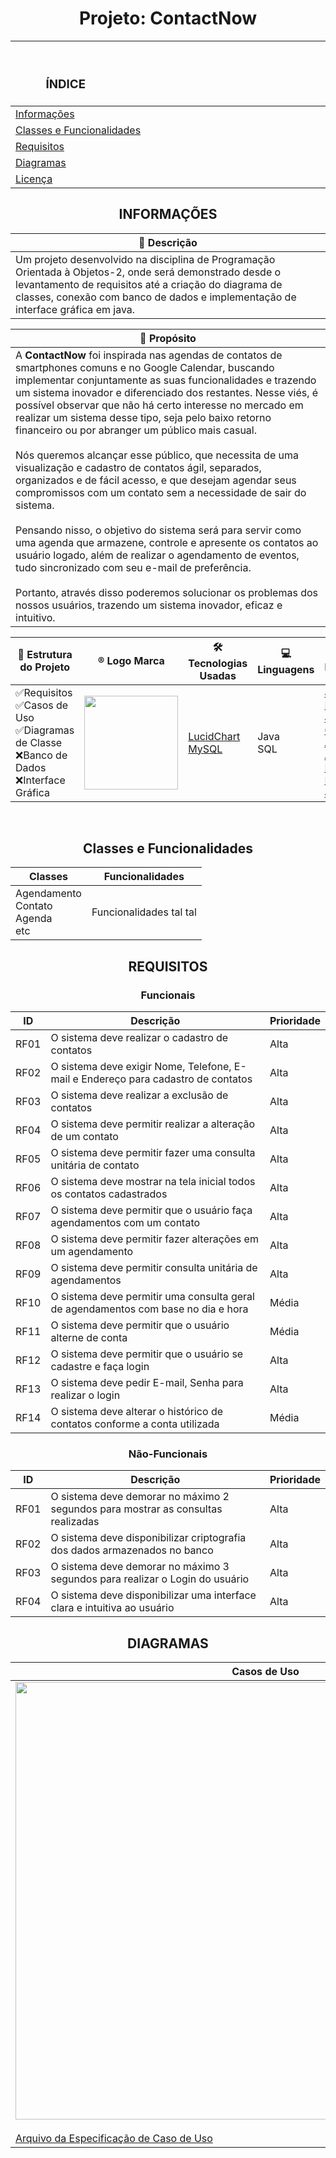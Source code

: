 <h1 align="center"> Projeto: ContactNow </h1>

<div align="center">
 
|<h3>ﾠﾠ                                   ÍNDICE                                   </h3>|
|-|
| [Informações](#informações)<br> |
| [Classes e Funcionalidades](#classes-e-funcionalidades)<br> |
| [Requisitos](#requisitos)<br> |
| [Diagramas](#diagramas)<br> |
| [Licença](#licença)<br> |

</div>

## <div align="center">INFORMAÇÕES</div>
|📄 **Descrição**|
|-|
 |Um projeto desenvolvido na disciplina de Programação Orientada à Objetos-2, onde será demonstrado desde o levantamento de requisitos até a criação do diagrama de classes, conexão com banco de dados e implementação de interface gráfica em java.|

|📌 **Propósito**|
|-|
|A **ContactNow** foi inspirada nas agendas de contatos de smartphones comuns e no Google Calendar, buscando implementar conjuntamente as suas funcionalidades e trazendo um sistema inovador e diferenciado dos restantes. Nesse viés, é possível observar que não há certo interesse no mercado em realizar um sistema desse tipo, seja pelo baixo retorno financeiro ou por abranger um público mais casual.<br><br> Nós queremos alcançar esse público, que necessita de uma visualização e cadastro de contatos ágil, separados, organizados e de fácil acesso, e que desejam agendar seus compromissos com um contato sem a necessidade de sair do sistema. <br><br> Pensando nisso, o objetivo do sistema será para servir como uma agenda que armazene, controle e apresente os contatos ao usuário logado, além de realizar o agendamento de eventos, tudo sincronizado com seu e-mail de preferência. <br><br> Portanto, através disso poderemos solucionar os problemas dos nossos usuários, trazendo um sistema inovador, eficaz e intuitivo.| 

<div align="center">

|🚀 Estrutura do Projeto| ®️ Logo Marca| 🛠️ Tecnologias Usadas| 💻 Linguagens| 👥 Integrantes|
|-|-|-|-|-|
|✅Requisitos<br>✅Casos de Uso<br>✅Diagramas de Classe<br>❌Banco de Dados<br>❌Interface Gráfica|<img src="https://github.com/user-attachments/assets/ccfe242a-6647-4620-bbb7-0b8cb04bef61" width="150" height="150"/>| [LucidChart](www.lucidchart.com)<br>[MySQL](https://www.mysql.com/)| Java<br>SQL| [Jocimar Borges Júnior](https://github.com/JocimarBJ)<br>[Gustavo Alves de Aquino](https://github.com/)<br>[Leonardo Pereira Jorge](https://github.com/)|
<br>

</div>

## <div align="center">Classes e Funcionalidades</div>

<div align="center">
 
|Classes|Funcionalidades|
|-|-|
| Agendamento<br>Contato<br>Agenda<br>etc| Funcionalidades tal tal|

</div>

## <div align="center">REQUISITOS</div>

<div align="center">
 
### Funcionais
 
|ID|Descrição|Prioridade|
|-|-|-|
|RF01|O sistema deve realizar o cadastro de contatos|Alta|
|RF02|O sistema deve exigir Nome, Telefone, E-mail e Endereço para cadastro de contatos|Alta|
|RF03|O sistema deve realizar a exclusão de contatos|Alta|
|RF04|O sistema deve permitir realizar a alteração de um contato|Alta|
|RF05|O sistema deve permitir fazer uma consulta unitária de contato|Alta|
|RF06|O sistema deve mostrar na tela inicial todos os contatos cadastrados|Alta|
|RF07|O sistema deve permitir que o usuário faça agendamentos com um contato|Alta|
|RF08|O sistema deve permitir fazer alterações em um agendamento|Alta|
|RF09|O sistema deve permitir consulta unitária de agendamentos|Alta|
|RF10|O sistema deve permitir uma consulta geral de agendamentos com base no dia e hora|Média|
|RF11|O sistema deve permitir que o usuário alterne de conta|Média|
|RF12|O sistema deve permitir que o usuário se cadastre e faça login|Alta|
|RF13|O sistema deve pedir E-mail, Senha para realizar o login|Alta|
|RF14|O sistema deve alterar o histórico de contatos conforme a conta utilizada|Média|
</div>

<div align="center">
 
### Não-Funcionais

|ID|Descrição|Prioridade|
|-|-|-|
|RF01|O sistema deve demorar no máximo 2 segundos para mostrar as consultas realizadas|Alta|
|RF02|O sistema deve disponibilizar criptografia dos dados armazenados no banco|Alta|
|RF03|O sistema deve demorar no máximo 3 segundos para realizar o Login do usuário|Alta|
|RF04|O sistema deve disponibilizar uma interface clara e intuitiva ao usuário|Alta|
</div>

## <div align="center">DIAGRAMAS</div>

<div align="center">

|Casos de Uso|
|-|
|<img src="https://github.com/user-attachments/assets/ae609ab1-d339-4f89-adf4-3575ccc3d096" width="800" height="700"/><br><br>[Arquivo da Especificação de Caso de Uso](https://github.com/user-attachments/files/17594773/Especificacao.de.Requisitos.ContactNow.pdf)|

</div>
